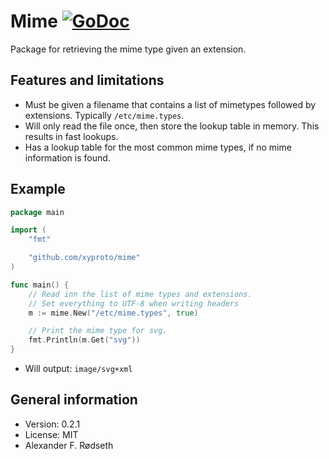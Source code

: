 # Mime [![GoDoc](https://godoc.org/github.com/xyproto/mime?status.svg)](http://godoc.org/github.com/xyproto/mime)

Package for retrieving the mime type given an extension.

Features and limitations
------------------------

* Must be given a filename that contains a list of mimetypes followed by extensions. Typically `/etc/mime.types`.
* Will only read the file once, then store the lookup table in memory. This results in fast lookups.
* Has a lookup table for the most common mime types, if no mime information is found.

Example
-------

~~~ go
package main

import (
    "fmt"

    "github.com/xyproto/mime"
)

func main() {
    // Read inn the list of mime types and extensions.
    // Set everything to UTF-8 when writing headers
    m := mime.New("/etc/mime.types", true)

    // Print the mime type for svg.
    fmt.Println(m.Get("svg"))
}
~~~

* Will output: `image/svg+xml`


General information
-------------------

* Version: 0.2.1
* License: MIT
* Alexander F. Rødseth
